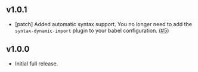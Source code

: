 ## v1.0.1

- [patch] Added automatic syntax support. You no longer need to add the `syntax-dynamic-import` plugin to your babel configuration. ([#5](https://github.com/airbnb/babel-plugin-dynamic-import-webpack/pull/5))

## v1.0.0

- Initial full release.
